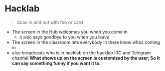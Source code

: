 # Hacklab
> Scan in and out with fob or card
  + The screen in the Hub welcomes you when you come in
    - it also says goodbye to you when you leave
  + The screen in the classroom lets everybody in there know whos coming in
  + also broadcasts who is in hacklab on the hacklab IRC and Telegram channel
**What shows up on the screen is customized by the user; So it can say something funny if you want it to.**

